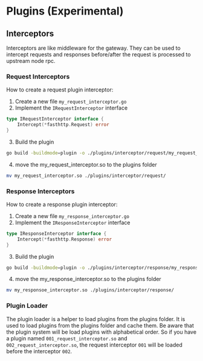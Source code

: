 # Plugins (Experimental)

## Interceptors

Interceptors are like middleware for the gateway. They can be used to intercept requests and responses before/after the request is processed to upstream node rpc.

### Request Interceptors

How to create a request plugin interceptor:

1. Create a new file `my_request_interceptor.go`
2. Implement the `IRequestInterceptor` interface
```go
type IRequestInterceptor interface {
	Intercept(*fasthttp.Request) error
}
```
3. Build the plugin
```bash
go build -buildmode=plugin -o ./plugins/interceptor/request/my_request_interceptor.so
```
4. move the my_request_interceptor.so to the plugins folder
```bash
mv my_request_interceptor.so ./plugins/interceptor/request/
```

### Response Interceptors

How to create a response plugin interceptor:

1. Create a new file `my_response_interceptor.go`
2. Implement the `IResponseInterceptor` interface
```go
type IResponseInterceptor interface {
	Intercept(*fasthttp.Response) error
}
```
3. Build the plugin
```bash
go build -buildmode=plugin -o ./plugins/interceptor/response/my_response_interceptor.so
```
4. move the my_response_interceptor.so to the plugins folder
```bash
mv my_responsoe_interceptor.so ./plugins/interceptor/response/
```

### Plugin Loader

The plugin loader is a helper to load plugins from the plugins folder. It is used to load plugins from the plugins folder and cache them.
Be aware that the plugin system will be load plugins with alphabetical order. So if you have a plugin named `001_request_interceptor.so` and `002_request_interceptor.so`, the request interceptor `001` will be loaded before the interceptor `002`.
